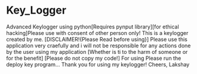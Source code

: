 # Key_Logger
Advanced Keylogger using python[Requires pynput library][for ethical hacking]Please use with consent of other person only!
This is a keylogger created by me.
                                      [DISCLAIMER!{Please Read before using}]
Please use this application very craefully and i will not be responsible for any actions done by the user using my application
[Whether is ti to the harm of someone or for the benefit]
[Please do not copy my code!]
For using Please run the deploy key program...
Thank you for using my keylogger!
Cheers,
Lakshay
